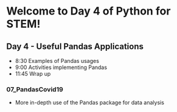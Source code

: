 # Welcome to Day 4 of Python for STEM!

## Day 4 - Useful Pandas Applications
* 8:30  Examples of Pandas usages
* 9:00  Activities implementing Pandas
* 11:45 Wrap up

### 07_PandasCovid19
* More in-depth use of the Pandas package for data analysis